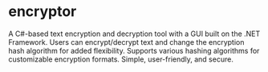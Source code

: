 # encryptor
A C#-based text encryption and decryption tool with a GUI built on the .NET Framework. Users can encrypt/decrypt text and change the encryption hash algorithm for added flexibility. Supports various hashing algorithms for customizable encryption formats. Simple, user-friendly, and secure.
